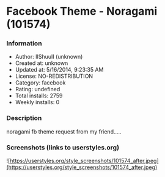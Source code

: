 # Facebook Theme - Noragami (101574)

### Information
- Author: IIShuuII (unknown)
- Created at: unknown
- Updated at: 5/16/2014, 9:23:35 AM
- License: NO-REDISTRIBUTION
- Category: facebook
- Rating: undefined
- Total installs: 2759
- Weekly installs: 0


### Description
noragami fb theme request from my friend.....


### Screenshots (links to userstyles.org)
![https://userstyles.org/style_screenshots/101574_after.jpeg](https://userstyles.org/style_screenshots/101574_after.jpeg)


